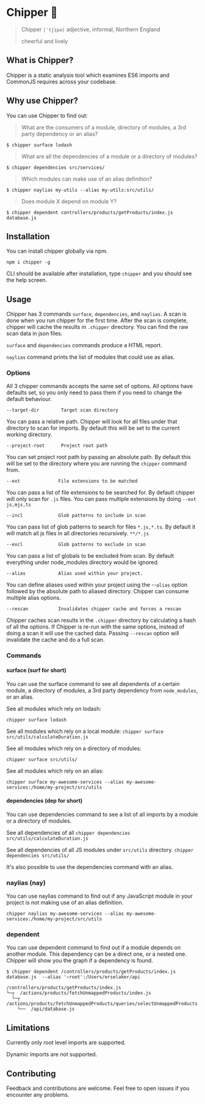 # Chipper 🔬

> Chipper `|'tʃɪpə|` adjective, informal, Northern England
> 
> cheerful and lively

## What is Chipper?
Chipper is a static analysis tool which examines ES6 imports and CommonJS requires across your codebase.

## Why use Chipper?
You can use Chipper to find out:


> What are the consumers of a module, directory of modules, a 3rd party dependency or an alias?

`$ chipper surface lodash`

> What are all the dependencies of a module or a directory of modules?

`$ chipper dependencies src/services/`

> Which modules can make use of an alias definition?

`$ chipper naylias my-utils --alias my-utils:src/utils/`

> Does module X depend on module Y?

`$ chipper dependent controllers/products/getProducts/index.js database.js`

## Installation

You can install chipper globally via npm.

`npm i chipper -g`

CLI should be available after installation, type `chipper` and you should see the help screen.

## Usage
Chipper has 3 commands `surface`, `dependencies`, and `naylias`. A scan is done when you run chipper for the first time. After the scan is complete, chipper will cache the results in `.chipper` directory. You can find the raw scan data in json files.

`surface` and `dependencies` commands produce a HTML report. 

`naylias` command prints the list of modules that could use as alias.

### Options
All 3 chipper commands accepts the same set of options. All options have defaults set, so you only need to pass them if you need to change the default behaviour.

```
--target-dir        Target scan directory
```

You can pass a relative path. Chipper will look for all files under that directory to scan for imports. By default this will be set to the current working directory.

```                                                         
--project-root      Project root path                                                             
```

You can set project root path by passing an absolute path. By default this will be set to the directory where you are running the `chipper` command from.

```
--ext              File extensions to be matched 
```

You can pass a list of file extensions to be searched for. By default chipper will only scan for `.js` files. You can pass multiple extensions by doing `--ext js,mjs,ts`

```
--incl             Glob patterns to include in scan                            
```
You can pass list of glob patterns to search for files `*.js,*.ts`. By default it will match all js files in all directories recursively. `**/*.js` 

```
--excl             Glob patterns to exclude in scan                                              
```
You can pass a list of globals to be excluded from scan. By default everything under node_modules directory would be ignored. 

```
--alias            Alias used within your project. 
```
You can define aliases used within your project using the --`alias` option followed by the absolute path to aliased directory. Chipper can consume multiple alias options.

```
--rescan           Invalidates chipper cache and forces a rescan
```
Chipper caches scan results in the `.chipper` directory by calculating a hash of all the options. If Chipper is re-run with the same options, instead of doing a scan it will use the cached data. Passing `--rescan` option will invalidate the cache and do a full scan.


### Commands
#### surface (surf for short)
You can use the surface command to see all dependents of a certain module, a directory of modules, a 3rd party dependency from `node_modules`, or an alias.

See all modules which rely on lodash:

`chipper surface lodash`

See all modules which rely on a local module:
`chipper surface src/utils/calculateDuration.js`

See all modules which rely on a directory of modules:

`chipper surface src/utils/`

See all modules which rely on an alias:

`chipper surface my-awesome-services --alias my-awesome-services:/home/my-project/src/utils`

#### dependencies (dep for short)
You can use dependencies command to see a list of all imports by a module or a directory of modules.

See all dependencies of all 
`chipper dependencies src/utils/calculateDuration.js`

See all dependencies of all JS modules under `src/utils` directory.
`chipper dependencies src/utils/`

It's also possible to use the dependencies command with an alias.

### naylias (nay)
You can use naylias command to find out if any JavaScript module in your project is not making use of an alias definition.

`chipper naylias my-awesome-services --alias my-awesome-services:/home/my-project/src/utils`

### dependent
You can use dependent command to find out if a module depends on another module. This dependency can be a direct one, or a nested one. Chipper will show you the graph if a dependency is found.

```
$ chipper dependent /controllers/products/getProducts/index.js database.js  --alias '~root':/Users/erselaker/api 

/controllers/products/getProducts/index.js
└─┬  /actions/products/fetchUnmappedProducts/index.js
  └─┬  /actions/products/fetchUnmappedProducts/queries/selectUnmappedProducts.js
    └──  /api/database.js
```

## Limitations
Currently only root level imports are supported.

Dynamic imports are not supported.

## Contributing
Feedback and contributions are welcome. Feel free to open issues if you encounter any problems.
